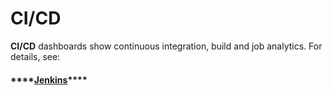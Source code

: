 # CI/CD

**CI/CD** dashboards show continuous integration, build and job analytics. For details, see:

#### \*\*\*\*[**Jenkins**](jenkins.md)\*\*\*\*

